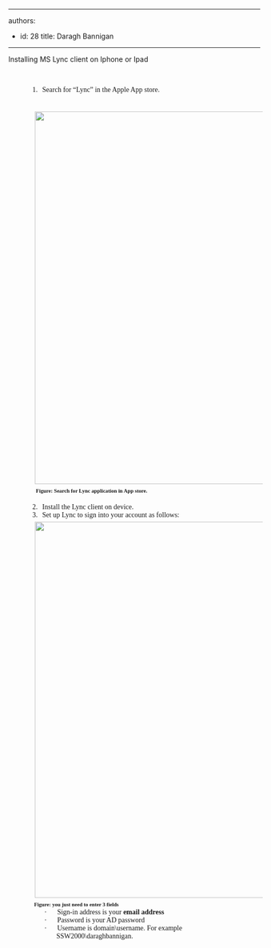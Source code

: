 

---
authors:
  - id: 28
    title: Daragh Bannigan
---




<span class='intro'> Installing MS Lync client on Iphone or Ipad </span>

​<div style="text-indent&#58;-18pt;margin&#58;0cm 0cm 0pt 54pt;"><span><span><font face="Tahoma">1.</font><span style="font&#58;7pt 'times new roman';">&#160;&#160;&#160; </span></span></span><font face="Tahoma">Search for “Lync” in the Apple App store.</font></div>
<div style="margin&#58;0cm 0cm 0pt 36pt;"><font face="Tahoma">&#160;<img src="/ITAndNetworking/PublishingImages/Lync1.png" width="497" height="744" alt="" style="margin&#58;5px;width&#58;497px;height&#58;744px;" /><br>&#160; </font><b><span style="font-size&#58;8pt;"><font face="Tahoma">Figure&#58; Search for Lync application in App store.</font></span></b></div>
<div style="margin&#58;0cm 0cm 0pt 36pt;"><b><span style="font-size&#58;8pt;"><font face="Tahoma"></font></span></b>&#160;</div>
<div style="text-indent&#58;-18pt;margin&#58;0cm 0cm 0pt 54pt;"><span><span><font face="Tahoma">2.</font><span style="font&#58;7pt 'times new roman';">&#160;&#160;&#160; </span></span></span><font face="Tahoma">Install the Lync client on device.</font></div>
<div style="text-indent&#58;-18pt;margin&#58;0cm 0cm 0pt 54pt;"><span><span><font face="Tahoma">3.</font><span style="font&#58;7pt 'times new roman';">&#160;&#160;&#160; </span></span></span><font face="Tahoma">Set up Lync to sign into your account as follows&#58;</font></div>
<div style="margin&#58;0cm 0cm 0pt 36pt;"><font face="Tahoma"><img src="/ITAndNetworking/PublishingImages/Lync2.png" width="502" height="751" alt="" style="margin&#58;5px;width&#58;502px;height&#58;751px;" /><br>&#160;</font><b><span style="font-size&#58;8pt;"><font face="Tahoma">Figure&#58; you just need to enter 3 fields</font></span></b></div>
<div style="text-indent&#58;-18pt;margin&#58;0cm 0cm 0pt 72pt;"><span style="font-family&#58;symbol;"><span>·<span style="font&#58;7pt 'times new roman';">&#160;&#160;&#160;&#160;&#160;&#160;&#160;&#160; </span></span></span><font face="Tahoma">Sign-in address is your <b>email address</b></font></div>
<div style="text-indent&#58;-18pt;margin&#58;0cm 0cm 0pt 72pt;"><span style="font-family&#58;symbol;"><span>·<span style="font&#58;7pt 'times new roman';">&#160;&#160;&#160;&#160;&#160;&#160;&#160;&#160; </span></span></span><font face="Tahoma">Password is your AD password</font></div>
<div style="text-indent&#58;-18pt;margin&#58;0cm 0cm 0pt 72pt;"><span style="font-family&#58;symbol;"><span>·<span style="font&#58;7pt 'times new roman';">&#160;&#160;&#160;&#160;&#160;&#160;&#160;&#160; </span></span></span><font face="Tahoma">Username is domain\username. For example SSW2000\daraghbannigan.</font></div>



